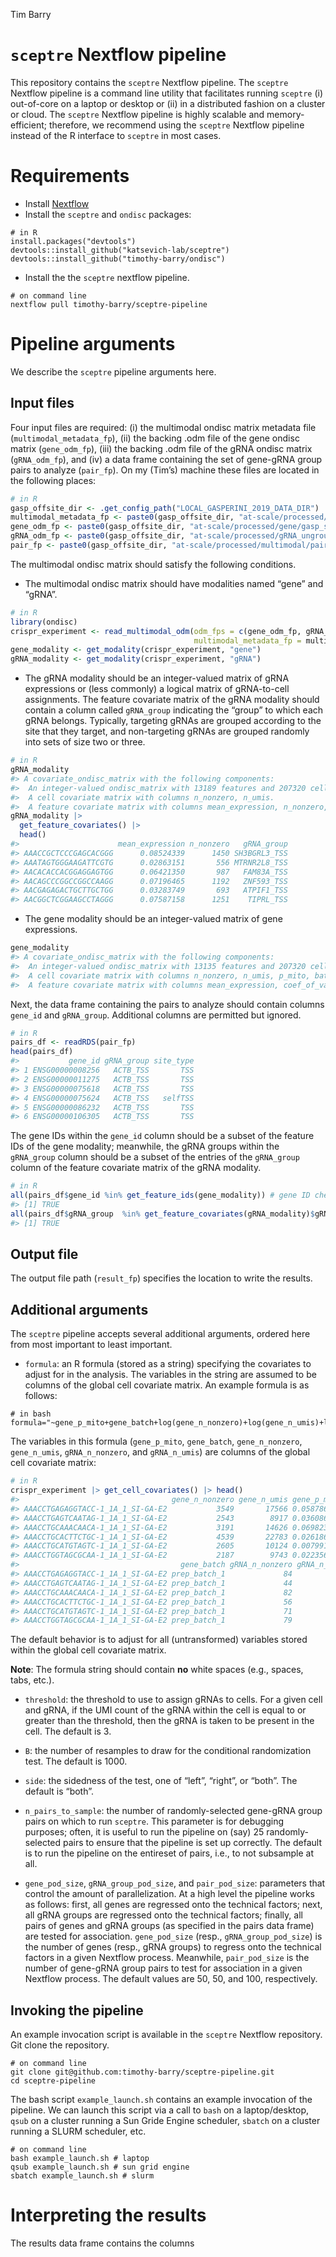 
Tim Barry

<!-- README.md is generated from README.Rmd. Please edit that file -->

# `sceptre` Nextflow pipeline

This repository contains the `sceptre` Nextflow pipeline. The `sceptre`
Nextflow pipeline is a command line utility that facilitates running
`sceptre` (i) out-of-core on a laptop or desktop or (ii) in a
distributed fashion on a cluster or cloud. The `sceptre` Nextflow
pipeline is highly scalable and memory-efficient; therefore, we
recommend using the `sceptre` Nextflow pipeline instead of the R
interface to `sceptre` in most cases.

# Requirements

-   Install [Nextflow](https://www.nextflow.io/)
-   Install the `sceptre` and `ondisc` packages:

<!-- -->

    # in R
    install.packages("devtools")
    devtools::install_github("katsevich-lab/sceptre")
    devtools::install_github("timothy-barry/ondisc")

-   Install the the `sceptre` nextflow pipeline.

<!-- -->

    # on command line 
    nextflow pull timothy-barry/sceptre-pipeline

# Pipeline arguments

We describe the `sceptre` pipeline arguments here.

## Input files

Four input files are required: (i) the multimodal ondisc matrix metadata
file (`multimodal_metadata_fp`), (ii) the backing .odm file of the gene
ondisc matrix (`gene_odm_fp`), (iii) the backing .odm file of the gRNA
ondisc matrix (`gRNA_odm_fp`), and (iv) a data frame containing the set
of gene-gRNA group pairs to analyze (`pair_fp`). On my (Tim’s) machine
these files are located in the following places:

``` r
# in R
gasp_offsite_dir <- .get_config_path("LOCAL_GASPERINI_2019_DATA_DIR")
multimodal_metadata_fp <- paste0(gasp_offsite_dir, "at-scale/processed/multimodal/multimodal_metadata.rds")
gene_odm_fp <- paste0(gasp_offsite_dir, "at-scale/processed/gene/gasp_scale_gene_expressions.odm")
gRNA_odm_fp <- paste0(gasp_offsite_dir, "at-scale/processed/gRNA_ungrouped/gasp_scale_gRNA_counts_ungrouped.odm")
pair_fp <- paste0(gasp_offsite_dir, "at-scale/processed/multimodal/pairs.rds")
```

The multimodal ondisc matrix should satisfy the following conditions.

-   The multimodal ondisc matrix should have modalities named “gene” and
    “gRNA”.

``` r
# in R
library(ondisc)
crispr_experiment <- read_multimodal_odm(odm_fps = c(gene_odm_fp, gRNA_odm_fp),
                                         multimodal_metadata_fp = multimodal_metadata_fp)
gene_modality <- get_modality(crispr_experiment, "gene")
gRNA_modality <- get_modality(crispr_experiment, "gRNA")
```

-   The gRNA modality should be an integer-valued matrix of gRNA
    expressions or (less commonly) a logical matrix of gRNA-to-cell
    assignments. The feature covariate matrix of the gRNA modality
    should contain a column called `gRNA_group` indicating the “group”
    to which each gRNA belongs. Typically, targeting gRNAs are grouped
    according to the site that they target, and non-targeting gRNAs are
    grouped randomly into sets of size two or three.

``` r
# in R
gRNA_modality
#> A covariate_ondisc_matrix with the following components:
#>  An integer-valued ondisc_matrix with 13189 features and 207320 cells.
#>  A cell covariate matrix with columns n_nonzero, n_umis.
#>  A feature covariate matrix with columns mean_expression, n_nonzero, gRNA_group.
gRNA_modality |>
  get_feature_covariates() |>
  head()
#>                      mean_expression n_nonzero   gRNA_group
#> AAACCGCTCCCGAGCACGGG      0.08524339      1450 SH3BGRL3_TSS
#> AAATAGTGGGAAGATTCGTG      0.02863151       556 MTRNR2L8_TSS
#> AACACACCACGGAGGAGTGG      0.06421350       987   FAM83A_TSS
#> AACAGCCCGGCCGGCCAAGG      0.07196465      1192   ZNF593_TSS
#> AACGAGAGACTGCTTGCTGG      0.03283749       693   ATPIF1_TSS
#> AACGGCTCGGAAGCCTAGGG      0.07587158      1251    TIPRL_TSS
```

-   The gene modality should be an integer-valued matrix of gene
    expressions.

``` r
gene_modality
#> A covariate_ondisc_matrix with the following components:
#>  An integer-valued ondisc_matrix with 13135 features and 207320 cells.
#>  A cell covariate matrix with columns n_nonzero, n_umis, p_mito, batch.
#>  A feature covariate matrix with columns mean_expression, coef_of_variation, n_nonzero.
```

Next, the data frame containing the pairs to analyze should contain
columns `gene_id` and `gRNA_group`. Additional columns are permitted but
ignored.

``` r
# in R
pairs_df <- readRDS(pair_fp)
head(pairs_df)
#>           gene_id gRNA_group site_type
#> 1 ENSG00000008256   ACTB_TSS       TSS
#> 2 ENSG00000011275   ACTB_TSS       TSS
#> 3 ENSG00000075618   ACTB_TSS       TSS
#> 4 ENSG00000075624   ACTB_TSS   selfTSS
#> 5 ENSG00000086232   ACTB_TSS       TSS
#> 6 ENSG00000106305   ACTB_TSS       TSS
```

The gene IDs within the `gene_id` column should be a subset of the
feature IDs of the gene modality; meanwhile, the gRNA groups within the
`gRNA_group` column should be a subset of the entries of the
`gRNA_group` column of the feature covariate matrix of the gRNA
modality.

``` r
# in R
all(pairs_df$gene_id %in% get_feature_ids(gene_modality)) # gene ID check
#> [1] TRUE
all(pairs_df$gRNA_group  %in% get_feature_covariates(gRNA_modality)$gRNA_group) # gRNA group check
#> [1] TRUE
```

## Output file

The output file path (`result_fp`) specifies the location to write the
results.

## Additional arguments

The `sceptre` pipeline accepts several additional arguments, ordered
here from most important to least important.

-   `formula`: an R formula (stored as a string) specifying the
    covariates to adjust for in the analysis. The variables in the
    string are assumed to be columns of the global cell covariate
    matrix. An example formula is as follows:

<!-- -->

    # in bash
    formula="~gene_p_mito+gene_batch+log(gene_n_nonzero)+log(gene_n_umis)+log(gRNA_n_nonzero)+log(gRNA_n_umis)"

The variables in this formula (`gene_p_mito`, `gene_batch`,
`gene_n_nonzero`, `gene_n_umis`, `gRNA_n_nonzero`, and `gRNA_n_umis`)
are columns of the global cell covariate matrix:

``` r
# in R
crispr_experiment |> get_cell_covariates() |> head() 
#>                                  gene_n_nonzero gene_n_umis gene_p_mito
#> AAACCTGAGAGGTACC-1_1A_1_SI-GA-E2           3549       17566 0.058786706
#> AAACCTGAGTCAATAG-1_1A_1_SI-GA-E2           2543        8917 0.036086518
#> AAACCTGCAAACAACA-1_1A_1_SI-GA-E2           3191       14626 0.069823051
#> AAACCTGCACTTCTGC-1_1A_1_SI-GA-E2           4539       22783 0.026186508
#> AAACCTGCATGTAGTC-1_1A_1_SI-GA-E2           2605       10124 0.007991318
#> AAACCTGGTAGCGCAA-1_1A_1_SI-GA-E2           2187        9743 0.022356681
#>                                    gene_batch gRNA_n_nonzero gRNA_n_umis
#> AAACCTGAGAGGTACC-1_1A_1_SI-GA-E2 prep_batch_1             84         994
#> AAACCTGAGTCAATAG-1_1A_1_SI-GA-E2 prep_batch_1             44         347
#> AAACCTGCAAACAACA-1_1A_1_SI-GA-E2 prep_batch_1             82         930
#> AAACCTGCACTTCTGC-1_1A_1_SI-GA-E2 prep_batch_1             56         579
#> AAACCTGCATGTAGTC-1_1A_1_SI-GA-E2 prep_batch_1             71        1098
#> AAACCTGGTAGCGCAA-1_1A_1_SI-GA-E2 prep_batch_1             79        1276
```

The default behavior is to adjust for all (untransformed) variables
stored within the global cell covariate matrix.

**Note**: The formula string should contain **no** white spaces (e.g.,
spaces, tabs, etc.).

-   `threshold`: the threshold to use to assign gRNAs to cells. For a
    given cell and gRNA, if the UMI count of the gRNA within the cell is
    equal to or greater than the threshold, then the gRNA is taken to be
    present in the cell. The default is 3.

-   `B`: the number of resamples to draw for the conditional
    randomization test. The default is 1000.

-   `side`: the sidedness of the test, one of “left”, “right”, or
    “both”. The default is “both”.

-   `n_pairs_to_sample`: the number of randomly-selected gene-gRNA group
    pairs on which to run `sceptre`. This parameter is for debugging
    purposes; often, it is useful to run the pipeline on (say) 25
    randomly-selected pairs to ensure that the pipeline is set up
    correctly. The default is to run the pipeline on the entireset of
    pairs, i.e., to not subsample at all.

-   `gene_pod_size`, `gRNA_group_pod_size`, and `pair_pod_size`:
    parameters that control the amount of parallelization. At a high
    level the pipeline works as follows: first, all genes are regressed
    onto the technical factors; next, all gRNA groups are regressed onto
    the technical factors; finally, all pairs of genes and gRNA groups
    (as specified in the pairs data frame) are tested for association.
    `gene_pod_size` (resp., `gRNA_group_pod_size`) is the number of
    genes (resp., gRNA groups) to regress onto the technical factors in
    a given Nextflow process. Meanwhile, `pair_pod_size` is the number
    of gene-gRNA group pairs to test for association in a given Nextflow
    process. The default values are 50, 50, and 100, respectively.

## Invoking the pipeline

An example invocation script is available in the `sceptre` Nextflow
repository. Git clone the repository.

    # on command line
    git clone git@github.com:timothy-barry/sceptre-pipeline.git
    cd sceptre-pipeline

The bash script `example_launch.sh` contains an example invocation of
the pipeline. We can launch this script via a call to `bash` on a
laptop/desktop, `qsub` on a cluster running a Sun Gride Engine
scheduler, `sbatch` on a cluster running a SLURM scheduler, etc.

    # on command line
    bash example_launch.sh # laptop
    qsub example_launch.sh # sun grid engine
    sbatch example_launch.sh # slurm

# Interpreting the results

The results data frame contains the columns

